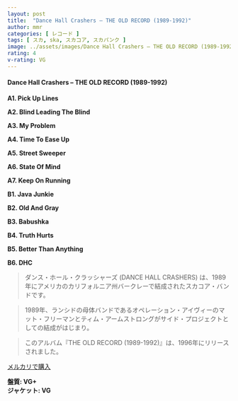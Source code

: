 ```yaml
---
layout: post
title:  "Dance Hall Crashers – THE OLD RECORD (1989-1992)"
author: mmr
categories: [ レコード ]
tags: [ スカ, ska, スカコア, スカパンク ]
image: ../assets/images/Dance Hall Crashers – THE OLD RECORD (1989-1992).jpg
rating: 4
v-rating: VG
---
```


#### Dance Hall Crashers – THE OLD RECORD (1989-1992)

**A1. Pick Up Lines**

**A2. Blind Leading The Blind**

**A3. My Problem**

**A4. Time To Ease Up**

**A5. Street Sweeper**

**A6. State Of Mind**

**A7. Keep On Running**

**B1. Java Junkie**

**B2. Old And Gray**

**B3. Babushka**

**B4. Truth Hurts**

**B5. Better Than Anything**

**B6. DHC**

> ダンス・ホール・クラッシャーズ (DANCE HALL CRASHERS) は、1989年にアメリカのカリフォルニア州バークレーで結成されたスカコア・バンドです。

> 1989年、ランシドの母体バンドであるオペレーション・アイヴィーのマット・フリーマンとティム・アームストロングがサイド・プロジェクトとしての結成がはじまり。

> このアルバム『THE OLD RECORD (1989-1992)』は、1996年にリリースされました。



[メルカリで購入](https://jp.mercari.com/item/m77868412341)


<div class="mt-4 mb-4 d-flex align-items-center">
<strong class="mr-1">盤質: VG+</strong>
</div>
<div class="mt-4 mb-4 d-flex align-items-center">
<strong class="mr-1">ジャケット: VG</strong>
</div>